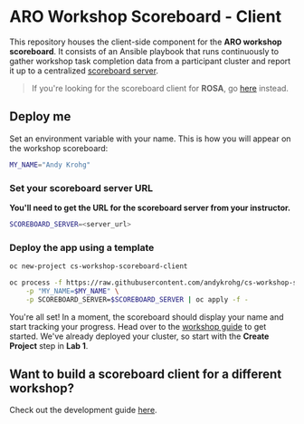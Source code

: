 # ARO Workshop Scoreboard - Client
This repository houses the client-side component for the **ARO workshop scoreboard**. It consists of an Ansible playbook that runs continuously to gather workshop task completion data from a participant cluster and report it up to a centralized [scoreboard server](https://github.com/andykrohg/cs-workshop-scoreboard-server/tree/aro).

> If you're looking for the scoreboard client for **ROSA**, go [here](https://github.com/andykrohg/cs-workshop-scoreboard-client/tree/rosa) instead.

## Deploy me
Set an environment variable with your name. This is how you will appear on the workshop scoreboard:
```bash
MY_NAME="Andy Krohg"
```

### Set your scoreboard server URL
**You'll need to get the URL for the scoreboard server from your instructor.**
```bash
SCOREBOARD_SERVER=<server_url>
```
### Deploy the app using a template
```bash
oc new-project cs-workshop-scoreboard-client

oc process -f https://raw.githubusercontent.com/andykrohg/cs-workshop-scoreboard-client/aro/template.yml \
    -p "MY_NAME=$MY_NAME" \
    -p SCOREBOARD_SERVER=$SCOREBOARD_SERVER | oc apply -f -
```

You're all set! In a moment, the scoreboard should display your name and start tracking your progress. Head over to the [workshop guide](https://aroworkshop.io) to get started. We've already deployed your cluster, so start with the **Create Project** step in **Lab 1**.

## Want to build a scoreboard client for a different workshop?
Check out the development guide [here](DEVELOPMENT.md).